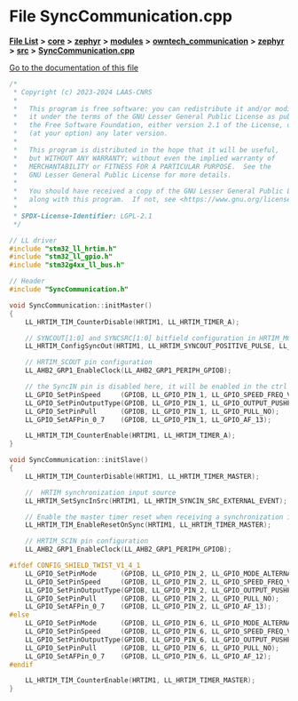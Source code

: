 

# File SyncCommunication.cpp

[**File List**](files.md) **>** [**core**](dir_771164b9325b04f1442f7a3ffa8ecb89.md) **>** [**zephyr**](dir_09002e7ce91f09aeb040dfd1861a47f4.md) **>** [**modules**](dir_6d0fb8ab814c517e7f155fb837e32f72.md) **>** [**owntech\_communication**](dir_c4fe9b0224a9586dd317852c3c5604f8.md) **>** [**zephyr**](dir_ed8beaa694e779377b0049b01e5ade22.md) **>** [**src**](dir_1a412f239039e530bef8001f48cd80a4.md) **>** [**SyncCommunication.cpp**](SyncCommunication_8cpp.md)

[Go to the documentation of this file](SyncCommunication_8cpp.md)


```C++
/*
 * Copyright (c) 2023-2024 LAAS-CNRS
 *
 *   This program is free software: you can redistribute it and/or modify
 *   it under the terms of the GNU Lesser General Public License as published by
 *   the Free Software Foundation, either version 2.1 of the License, or
 *   (at your option) any later version.
 *
 *   This program is distributed in the hope that it will be useful,
 *   but WITHOUT ANY WARRANTY; without even the implied warranty of
 *   MERCHANTABILITY or FITNESS FOR A PARTICULAR PURPOSE.  See the
 *   GNU Lesser General Public License for more details.
 *
 *   You should have received a copy of the GNU Lesser General Public License
 *   along with this program.  If not, see <https://www.gnu.org/licenses/>.
 *
 * SPDX-License-Identifier: LGPL-2.1
 */

// LL driver
#include "stm32_ll_hrtim.h"
#include "stm32_ll_gpio.h"
#include "stm32g4xx_ll_bus.h"

// Header
#include "SyncCommunication.h"

void SyncCommunication::initMaster()
{
    LL_HRTIM_TIM_CounterDisable(HRTIM1, LL_HRTIM_TIMER_A);

    // SYNCOUT[1:0] and SYNCSRC[1:0] bitfield configuration in HRTIM_MCR
    LL_HRTIM_ConfigSyncOut(HRTIM1, LL_HRTIM_SYNCOUT_POSITIVE_PULSE, LL_HRTIM_SYNCOUT_SRC_TIMA_START);

    // HRTIM_SCOUT pin configuration
    LL_AHB2_GRP1_EnableClock(LL_AHB2_GRP1_PERIPH_GPIOB);

    // the SyncIN pin is disabled here, it will be enabled in the ctrl task to ensure synchronization between master and slave.
    LL_GPIO_SetPinSpeed     (GPIOB, LL_GPIO_PIN_1, LL_GPIO_SPEED_FREQ_VERY_HIGH);
    LL_GPIO_SetPinOutputType(GPIOB, LL_GPIO_PIN_1, LL_GPIO_OUTPUT_PUSHPULL);
    LL_GPIO_SetPinPull      (GPIOB, LL_GPIO_PIN_1, LL_GPIO_PULL_NO);
    LL_GPIO_SetAFPin_0_7    (GPIOB, LL_GPIO_PIN_1, LL_GPIO_AF_13);

    LL_HRTIM_TIM_CounterEnable(HRTIM1, LL_HRTIM_TIMER_A);
}

void SyncCommunication::initSlave()
{
    LL_HRTIM_TIM_CounterDisable(HRTIM1, LL_HRTIM_TIMER_MASTER);

    //  HRTIM synchronization input source
    LL_HRTIM_SetSyncInSrc(HRTIM1, LL_HRTIM_SYNCIN_SRC_EXTERNAL_EVENT);

    // Enable the master timer reset when receiving a synchronization input event
    LL_HRTIM_TIM_EnableResetOnSync(HRTIM1, LL_HRTIM_TIMER_MASTER);

    // HRTIM_SCIN pin configuration
    LL_AHB2_GRP1_EnableClock(LL_AHB2_GRP1_PERIPH_GPIOB);

#ifdef CONFIG_SHIELD_TWIST_V1_4_1
    LL_GPIO_SetPinMode      (GPIOB, LL_GPIO_PIN_2, LL_GPIO_MODE_ALTERNATE);
    LL_GPIO_SetPinSpeed     (GPIOB, LL_GPIO_PIN_2, LL_GPIO_SPEED_FREQ_VERY_HIGH);
    LL_GPIO_SetPinOutputType(GPIOB, LL_GPIO_PIN_2, LL_GPIO_OUTPUT_PUSHPULL);
    LL_GPIO_SetPinPull      (GPIOB, LL_GPIO_PIN_2, LL_GPIO_PULL_NO);
    LL_GPIO_SetAFPin_0_7    (GPIOB, LL_GPIO_PIN_2, LL_GPIO_AF_13);
#else
    LL_GPIO_SetPinMode      (GPIOB, LL_GPIO_PIN_6, LL_GPIO_MODE_ALTERNATE);
    LL_GPIO_SetPinSpeed     (GPIOB, LL_GPIO_PIN_6, LL_GPIO_SPEED_FREQ_VERY_HIGH);
    LL_GPIO_SetPinOutputType(GPIOB, LL_GPIO_PIN_6, LL_GPIO_OUTPUT_PUSHPULL);
    LL_GPIO_SetPinPull      (GPIOB, LL_GPIO_PIN_6, LL_GPIO_PULL_NO);
    LL_GPIO_SetAFPin_0_7    (GPIOB, LL_GPIO_PIN_6, LL_GPIO_AF_12);
#endif

    LL_HRTIM_TIM_CounterEnable(HRTIM1, LL_HRTIM_TIMER_MASTER);
}
```


